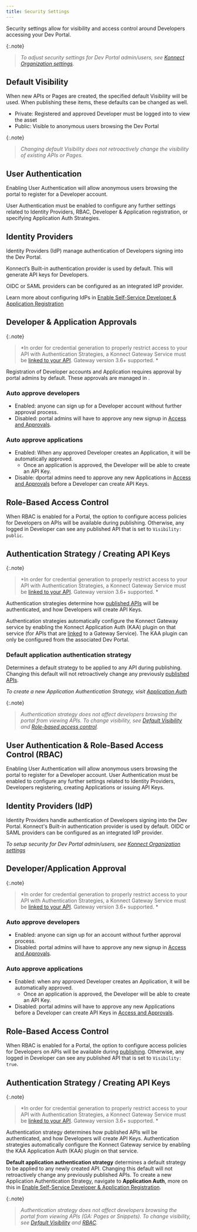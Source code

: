 ```yaml
---
title: Security Settings
---
```


Security settings allow for visibility and access control around Developers accessing your Dev Portal. 

{:.note}
> *To adjust security settings for Dev Portal admin/users, see [Konnect Organization settings](/konnect/org-management/auth/)*.

<!-- TODO: Settings screenshot -->

## Default Visibility

 When new APIs or Pages are created, the specified default Visibility will be used. When publishing these items, these defaults can be changed as well. 

 * Private: Registered and approved Developer must be logged into to view the asset
 * Public: Visible to anonymous users browsing the Dev Portal

{:.note}
> *Changing default Visibility does not retroactively change the visibility of existing APIs or Pages.*

<!--
### Konnect Dev Portal API
```
PATCH /portals/{portalId}
default_api_visibility: public|private
default_page_visibility: public|private
```
-->

## User Authentication

Enabling User Authentication will allow anonymous users browsing the portal to register for a Developer account. 

User Authentication must be enabled to configure any further settings related to Identity Providers, RBAC, Developer & Application registration, or specifying Application Auth Strategies. 

<!--
### Konnect Dev Portal API: 

```
PATCH /portals/{portalId}
authentication_enabled: true|false
```
-->

## Identity Providers

Identity Providers (IdP) manage authentication of Developers signing into the Dev Portal. 

Konnect’s Built-in authentication provider is used by default. This will generate API keys for Developers.

OIDC or SAML providers can be configured as an integrated IdP provider.

Learn more about configuring IdPs in [Enable Self-Service Developer & Application Registration](/konnect/dev-portal/app-reg)

## Developer & Application Approvals

{:.note}
> *In order for credential generation to properly restrict access to your API with Authentication Strategies, a Konnect Gateway Service must be [linked to your API](../apis/gateway-service-link). Gateway version 3.6+ supported. *

Registration of Developer accounts and Application requires approval by portal admins by default. These approvals are managed in <Access and Approvals>.

### Auto approve developers
* Enabled: anyone can sign up for a Developer account without further approval process. 
* Disabled: portal admins will have to approve any new signup in [Access and Approvals](access-and-approvals).

### Auto approve applications 
* Enabled: When any approved Developer creates an Application, it will be automatically approved. 
  * Once an application is approved, the Developer will be able to create an API Key. 
* Disable: dportal admins need to approve any new Applications in [Access and Approvals](access-and-approvals) before a Developer can create API Keys.

<!--
### Konnect Dev Portal API: 

```
PATCH /portals/{portalId}
auto_approve_developers: true|false
auto_approve_applications: true|false
```
-->

## Role-Based Access Control

When RBAC is enabled for a Portal, the option to configure access policies for Developers on APIs will be available during publishing. Otherwise, any logged in Developer can see any published API that is set to `Visibility: public`.

<!--
### {site.konnect_short_name} Dev Portal API

```
PATCH /portals/{portalId}
rbac_enabled: true|false
```
-->

## Authentication Strategy / Creating API Keys

{:.note}
> *In order for credential generation to properly restrict access to your API with Authentication Strategies, a Konnect Gateway Service must be [linked to your API](../apis/gateway-service-link). Gateway version 3.6+ supported. *

Authentication strategies determine how [published APIs](published-apis) will be authenticated, and how Developers will create API Keys. 

Authentication strategies automatically configure the Konnect Gateway service by enabling the Konnect Application Auth (KAA) plugin on that service (for APIs that are [linked](../../apis/gateway-service-link) to a Gateway Service). The KAA plugin can only be configured from the associated Dev Portal.

### Default application authentication strategy 

Determines a default strategy to be applied to any API during publishing. Changing this default will not retroactively change any previously [published APIs](published-apis).

*To create a new Application Authentication Strategy, visit [Application Auth](application-auth)*

{:.note}
> *Authentication strategy does not affect developers browsing the portal from viewing APIs. To change visibility, see [Default Visibility](#default-visibility) and [Role-based access control](role-based-access-control).*

<!--
### Kong Dev Portal API 

```
PATCH /portals/{portalId}
Default_application_auth_strategy_id: null (none) or auth strategy uuid
```
-->

## User Authentication & Role-Based Access Control (RBAC)

Enabling User Authentication will allow anonymous users browsing the portal to register for a Developer account.  User Authentication must be enabled to configure any further settings related to Identity Providers, Developers registering, creating Applications or issuing API Keys. 

<!--
### Kong Dev Portal API

```
PATCH /portals/{portalId}
authentication_enabled: true|false
```
-->

## Identity Providers (IdP)

Identity Providers handle authentication of Developers signing into the Dev Portal. 
Konnect's Built-in authentication provider is used by default. OIDC or SAML providers can be configured as an integrated IdP provider.

*To setup security for Dev Portal admin/users, see [Konnect Organization settings](/konnect/org-management/auth/)*

## Developer/Application Approval

{:.note}
> *In order for credential generation to properly restrict access to your API with Authentication Strategies, a Konnect Gateway Service must be [linked to your API](../apis/gateway-service-link). Gateway version 3.6+ supported. *

### Auto approve developers

* Enabled: anyone can sign up for an account without further approval process. 
* Disabled: portal admins will have to approve any new signup in [Access and Approvals](access-and-approvals).

### Auto approve applications

* Enabled: when any approved Developer creates an Application, it will be automatically approved. 
  * Once an application is approved, the Developer will be able to create an API Key. 
* Disabled: portal admins will have to approve any new Applications before a Developer can create API Keys in [Access and Approvals](access-and-approvals).

<!--
### Konnect Dev Portal API: 

```
PATCH /portals/{portalId}
auto_approve_developers: true|false
auto_approve_applications: true|false
```
-->

## Role-Based Access Control

When RBAC is enabled for a Portal, the option to configure access policies for Developers on APIs will be available during [publishing](published-apis). Otherwise, any logged in Developer can see any published API that is set to `Visibility: true`.

<!--
### {site.konnect_short_name} Dev Portal API: 

```
PATCH /portals/{portalId}
rbac_enabled: true|false
```
-->

## Authentication Strategy / Creating API Keys

{:.note}
> *In order for credential generation to properly restrict access to your API with Authentication Strategies, a Konnect Gateway Service must be [linked to your API](../apis/gateway-service-link). Gateway version 3.6+ supported. *

Authentication strategy determines how published APIs will be authenticated, and how Developers will create API Keys. Authentication strategies automatically configure the Konnect Gateway service by enabling the KAA Application Auth (KAA) plugin on that service. 

**Default application authentication strategy** determines a default strategy to be applied to any newly created API. Changing this default will not retroactively change any previously published APIs.
To create a new Application Authentication Strategy, navigate to **Application Auth**, more on this in [Enable Self-Service Developer & Application Registration](/konnect/dev-portal/app-reg).

{:.note}
> *Authentication strategy does not affect developers browsing the portal from viewing APIs (GA: Pages or Snippets). To change visibility, see [Default Visibility](#default-visibility) and [RBAC](#role-based-access-control).*

<!--
### {site.konnect_short_name} Dev Portal API: 

```
PATCH /portals/{portalId}
Default_application_auth_strategy_id: null (none) or auth strategy uuid
```
-->